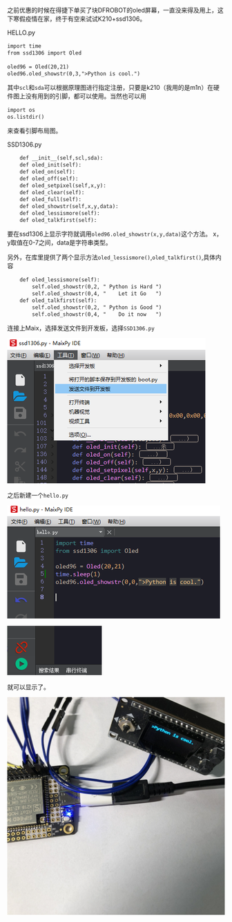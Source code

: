 之前优惠的时候在得捷下单买了块DFROBOT的oled屏幕，一直没来得及用上，这下寒假疫情在家，终于有空来试试K210+ssd1306。

HELLO.py
```
import time
from ssd1306 import Oled

oled96 = Oled(20,21)
oled96.oled_showstr(0,3,">Python is cool.")

```

其中`scl`和`sda`可以根据原理图进行指定注册，只要是k210（我用的是m1n）在硬件图上没有用到的引脚，都可以使用。当然也可以用

```
import os
os.listdir()
```
来查看引脚布局图。

SSD1306.py

```
    def __init__(self,scl,sda):
    def oled_init(self):
    def oled_on(self):
    def oled_off(self):
    def oled_setpixel(self,x,y):
    def oled_clear(self):
    def oled_full(self):
    def oled_showstr(self,x,y,data):
    def oled_lessismore(self):
    def oled_talkfirst(self):

```
要在ssd1306上显示字符就调用`oled96.oled_showstr(x,y,data)`这个方法。 x，y取值在0-7之间，data是字符串类型。

另外，在库里提供了两个显示方法`oled_lessismore()`,`oled_talkfirst()`,具体内容
```
    def oled_lessismore(self):
        self.oled_showstr(0,2, " Python is Hard ")
        self.oled_showstr(0,4, "    Let it Go   ")
    def oled_talkfirst(self):
        self.oled_showstr(0,2, " Python is Good ")
        self.oled_showstr(0,4, "    Do it now   ")
```

连接上Maix，选择发送文件到开发板，选择`SSD1306.py`

![a1](https://github.com/simonire/k210-MaixPy-of-Hardware/blob/master/ssd1306/images/a1.png)

之后新建一个`hello.py`

![a2](https://github.com/simonire/k210-MaixPy-of-Hardware/blob/master/ssd1306/images/a2.png)

![a3](https://github.com/simonire/k210-MaixPy-of-Hardware/blob/master/ssd1306/images/a3.png)

就可以显示了。

![a4](https://github.com/simonire/k210-MaixPy-of-Hardware/blob/master/ssd1306/images/a4.JPG)